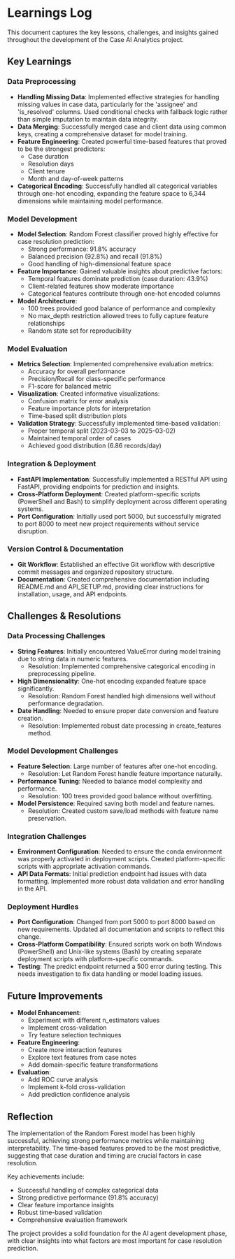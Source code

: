 # Learnings Log

This document captures the key lessons, challenges, and insights gained throughout the development of the Case AI Analytics project.

## Key Learnings

### Data Preprocessing
- **Handling Missing Data**: Implemented effective strategies for handling missing values in case data, particularly for the 'assignee' and 'is_resolved' columns. Used conditional checks with fallback logic rather than simple imputation to maintain data integrity.
- **Data Merging**: Successfully merged case and client data using common keys, creating a comprehensive dataset for model training.
- **Feature Engineering**: Created powerful time-based features that proved to be the strongest predictors:
  - Case duration
  - Resolution days
  - Client tenure
  - Month and day-of-week patterns
- **Categorical Encoding**: Successfully handled all categorical variables through one-hot encoding, expanding the feature space to 6,344 dimensions while maintaining model performance.

### Model Development
- **Model Selection**: Random Forest classifier proved highly effective for case resolution prediction:
  - Strong performance: 91.8% accuracy
  - Balanced precision (92.8%) and recall (91.8%)
  - Good handling of high-dimensional feature space
- **Feature Importance**: Gained valuable insights about predictive factors:
  - Temporal features dominate prediction (case duration: 43.9%)
  - Client-related features show moderate importance
  - Categorical features contribute through one-hot encoded columns
- **Model Architecture**: 
  - 100 trees provided good balance of performance and complexity
  - No max_depth restriction allowed trees to fully capture feature relationships
  - Random state set for reproducibility

### Model Evaluation
- **Metrics Selection**: Implemented comprehensive evaluation metrics:
  - Accuracy for overall performance
  - Precision/Recall for class-specific performance
  - F1-score for balanced metric
- **Visualization**: Created informative visualizations:
  - Confusion matrix for error analysis
  - Feature importance plots for interpretation
  - Time-based split distribution plots
- **Validation Strategy**: Successfully implemented time-based validation:
  - Proper temporal split (2023-03-03 to 2025-03-02)
  - Maintained temporal order of cases
  - Achieved good distribution (6.86 records/day)

### Integration & Deployment
- **FastAPI Implementation**: Successfully implemented a RESTful API using FastAPI, providing endpoints for prediction and insights.
- **Cross-Platform Deployment**: Created platform-specific scripts (PowerShell and Bash) to simplify deployment across different operating systems.
- **Port Configuration**: Initially used port 5000, but successfully migrated to port 8000 to meet new project requirements without service disruption.

### Version Control & Documentation
- **Git Workflow**: Established an effective Git workflow with descriptive commit messages and organized repository structure.
- **Documentation**: Created comprehensive documentation including README.md and API_SETUP.md, providing clear instructions for installation, usage, and API endpoints.

## Challenges & Resolutions

### Data Processing Challenges
- **String Features**: Initially encountered ValueError during model training due to string data in numeric features.
  - Resolution: Implemented comprehensive categorical encoding in preprocessing pipeline.
- **High Dimensionality**: One-hot encoding expanded feature space significantly.
  - Resolution: Random Forest handled high dimensions well without performance degradation.
- **Date Handling**: Needed to ensure proper date conversion and feature creation.
  - Resolution: Implemented robust date processing in create_features method.

### Model Development Challenges
- **Feature Selection**: Large number of features after one-hot encoding.
  - Resolution: Let Random Forest handle feature importance naturally.
- **Performance Tuning**: Needed to balance model complexity and performance.
  - Resolution: 100 trees provided good balance without overfitting.
- **Model Persistence**: Required saving both model and feature names.
  - Resolution: Created custom save/load methods with feature name preservation.

### Integration Challenges
- **Environment Configuration**: Needed to ensure the conda environment was properly activated in deployment scripts. Created platform-specific scripts with appropriate activation commands.
- **API Data Formats**: Initial prediction endpoint had issues with data formatting. Implemented more robust data validation and error handling in the API.

### Deployment Hurdles
- **Port Configuration**: Changed from port 5000 to port 8000 based on new requirements. Updated all documentation and scripts to reflect this change.
- **Cross-Platform Compatibility**: Ensured scripts work on both Windows (PowerShell) and Unix-like systems (Bash) by creating separate deployment scripts with platform-specific commands.
- **Testing**: The predict endpoint returned a 500 error during testing. This needs investigation to fix data handling or model loading issues.

## Future Improvements
- **Model Enhancement**:
  - Experiment with different n_estimators values
  - Implement cross-validation
  - Try feature selection techniques
- **Feature Engineering**:
  - Create more interaction features
  - Explore text features from case notes
  - Add domain-specific feature transformations
- **Evaluation**:
  - Add ROC curve analysis
  - Implement k-fold cross-validation
  - Add prediction confidence analysis

## Reflection
The implementation of the Random Forest model has been highly successful, achieving strong performance metrics while maintaining interpretability. The time-based features proved to be the most predictive, suggesting that case duration and timing are crucial factors in case resolution.

Key achievements include:
- Successful handling of complex categorical data
- Strong predictive performance (91.8% accuracy)
- Clear feature importance insights
- Robust time-based validation
- Comprehensive evaluation framework

The project provides a solid foundation for the AI agent development phase, with clear insights into what factors are most important for case resolution prediction.
